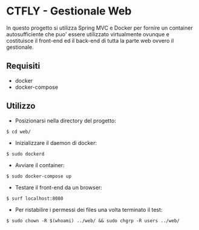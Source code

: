 # CTFLY  - Gestionale Web
In questo progetto si utilizza Spring MVC e Docker per fornire un container autosufficiente che puo' essere utilizzato virtualmente ovunque e costituisce il front-end ed il back-end di tutta la parte web ovvero il gestionale.

Requisiti
------------
- docker 
- docker-compose


Utilizzo
-----------
- Posizionarsi nella directory del progetto:

```$ cd web/```
- Inizializzare il daemon di docker:

```$ sudo dockerd```
- Avviare il container:

```$ sudo docker-compose up```
- Testare il front-end da un browser:

```$ surf localhost:8080```
- Per ristabilire i permessi dei files una volta terminato il test:

```$ sudo chown -R $(whoami) ../web/ && sudo chgrp -R users ../web/```
